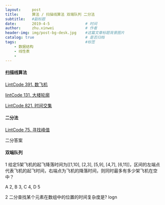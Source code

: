 ```yaml
---
layout:     post
title:      算法 / 扫描线算法 双端队列 二分法
subtitle:   #副标题
date:       2019-4-5 				# 时间
author:     zhu.xinwei 		    	# 作者
header-img: img/post-bg-desk.jpg	#这篇文章标题背景图片
catalog: true 						# 是否归档
tags:								#标签
    - 数据结构
    - 线性表
    - 
---
```



#### 扫描线算法

[LintCode 391. 数飞机](https://www.lintcode.com/problem/number-of-airplanes-in-the-sky/description)

[lintCode 131. 大楼轮廓](https://www.lintcode.com/problem/the-skyline-problem/description)

[LintCode 821. 时间交集](https://www.lintcode.com/problem/time-intersection/description)



#### 二分法

[LintCode 75. 寻找峰值](https://www.lintcode.com/problem/find-peak-element/description)


二分答案

#### 双端队列





1 给定5架飞机的起飞降落时间为[[1,10], [2,3], [5,9], [4,7], [6,11]]，区间的左端点代表飞机的起飞时间，右端点为飞机的降落时间，则同时最多有多少架飞机在空中？

A 2, B 3, C 4, D 5

2 二分查找某个元素在数组中的位置的时间复杂度是? logn

